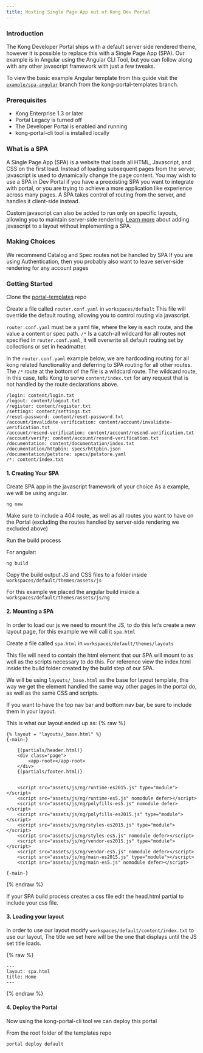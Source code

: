 ```yaml
---
title: Hosting Single Page App out of Kong Dev Portal
---
```


### Introduction

The Kong Developer Portal ships with a default server side rendered theme, however it is possible to replace this with a Single Page App (SPA). Our example is in Angular using the Angular CLI Tool, but you can follow along with any other javascript framework with just a few tweaks.

To view the basic example Angular template from this guide visit the [`example/spa-angular`](https://github.com/Kong/kong-portal-templates/tree/example/spa-angular) branch from the kong-portal-templates branch.

### Prerequisites

* Kong Enterprise 1.3 or later
* Portal Legacy is turned off
* The Developer Portal is enabled and running
* kong-portal-cli tool is installed locally

### What is a SPA

A Single Page App (SPA) is a website that loads all HTML, Javascript, and CSS on the first load. Instead of loading subsequent pages from the server, javascript is used to dynamically change the page content. You may wish to use a SPA in Dev Portal if you have a preexisting SPA you want to integrate with portal, or you are trying to achieve a more application like experience across many pages. A SPA takes control of routing from the server, and handles it client-side instead.

Custom javascript can also be added to run only on specific layouts, allowing you to maintain server-side rendering. [Learn more](/enterprise/{{page.kong_version}}/developer-portal/theme-customization/adding-javascript-assets) about adding javascript to a layout without implementing a SPA.

### Making Choices


We recommend Catalog and Spec routes not be handled by SPA
If you are using Authentication, then you probably also want to leave server-side rendering for any account pages

### Getting Started

Clone the [portal-templates](https://github.com/Kong/kong-portal-templates) repo

Create a file called `router.conf.yaml` in `workspaces/default` This file will override the default routing, allowing you to control routing via javascript.

`router.conf.yaml` must be a yaml file, where the key is each route, and the value a content or spec path. `/*` Is a catch-all wildcard for all routes not specified in `router.conf.yaml`, it will overwrite all default routing set by collections or set in headmatter.

In the `router.conf.yaml` example below, we are hardcoding routing for all kong related functionality and deferring to SPA routing for all other routes.  The `/*` route at the bottom of the file is a wildcard route. The wildcard route, in this case, tells Kong to serve `content/index.txt` for any request that is not handled by the route declarations above.

```
/login: content/login.txt
/logout: content/logout.txt
/register: content/register.txt
/settings: content/settings.txt
/reset-password: content/reset-password.txt
/account/invalidate-verification: content/account/invalidate-verification.txt
/account/resend-verification: content/account/resend-verification.txt
/account/verify: content/account/resend-verification.txt
/documentation: content/documentation/index.txt
/documentation/httpbin: specs/httpbin.json
/documentation/petstore: specs/petstore.yaml
/*: content/index.txt

```

#### 1. Creating Your SPA

Create SPA app in the javascript framework of your choice
As a example, we will be using angular.
```
ng new
```

Make sure to include a 404 route, as well as all routes you want to have on the Portal (excluding the routes handled by server-side rendering we excluded above)

Run the build process

For angular:
```
ng build
```

Copy the build output JS and CSS files to a folder inside `workspaces/default/themes/assets/js`

For this example we placed the angular build inside a `workspaces/default/themes/assets/js/ng`

#### 2. Mounting a SPA

In order to load our js we need to mount the JS, to do this let’s create a new layout page, for this example we will call it `spa.html`

Create a file called `spa.html` in `workspaces/default/themes/layouts`

This file will need to contain the html element that our SPA will mount to as well as the scripts necessary to do this.
For reference view the index.html inside the build folder created by the build step of our SPA.

We will be using `layouts/_base.html` as the base for layout template, this way we get the <head> element handled the same way other pages in the portal do, as well as the same CSS and scripts.

If you want to have the top nav bar and bottom nav bar, be sure to include them in your layout.

This is what our layout ended up as:
{% raw %}
```
{% layout = "layouts/_base.html" %}
{-main-}

    {(partials/header.html)}
    <div class="page">
        <app-root></app-root>
    </div>
    {(partials/footer.html)}


    <script src="assets/js/ng/runtime-es2015.js" type="module"></script>
    <script src="assets/js/ng/runtime-es5.js" nomodule defer></script>
    <script src="assets/js/ng/polyfills-es5.js" nomodule defer></script>
    <script src="assets/js/ng/polyfills-es2015.js" type="module"></script>
    <script src="assets/js/ng/styles-es2015.js" type="module"></script>
    <script src="assets/js/ng/styles-es5.js" nomodule defer></script>
    <script src="assets/js/ng/vendor-es2015.js" type="module"></script>
    <script src="assets/js/ng/vendor-es5.js" nomodule defer></script>
    <script src="assets/js/ng/main-es2015.js" type="module"></script>
    <script src="assets/js/ng/main-es5.js" nomodule defer></script>

{-main-}
```
{% endraw %}

If your SPA build process creates a css file edit the head.html partial to include your css file.

#### 3. Loading your layout

In order to use our layout modify `workspaces/default/content/index.txt` to use our layout,
The title we set here will be the one that displays until the JS set title loads.

{% raw %}
```
---
layout: spa.html
title: Home
---
```
{% endraw %}

#### 4. Deploy the Portal

Now using the kong-portal-cli tool we can deploy this portal

From the root folder of the templates repo
```
portal deploy default
```

